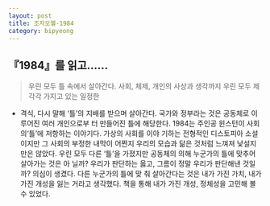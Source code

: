 ```yaml
---
layout: post
title: 조지오웰-1984 
category: bipyeong
---
```


## 『1984』를 읽고……<br/>

> 우린 모두 틀 속에서 살아간다. 사회, 체제, 개인의 사상과 생각까지 우린 모두 제각각 가지고 있는 일정한
* 격식, 다시 말해 ‘틀’의 지배를 받으며 살아간다. 국가와 정부라는 것은 공동체로 이루어진 여러 개인으로부
터 만들어진 틀에 해당한다. 1984는 주인공 윈스턴이 사회의‘틀’에 저항하는 이야기다. 가상의 사회를 이야
기하는 전형적인 디스토피아 소설이지만 그 사회의 부정한 내막이 어쩐지 우리의 모습과 닮은 것처럼 느껴져
낯설지만은 않았다. 우린 모두 다른 ‘틀’을 가졌지만 공동체의 의해 누군가의 틀에 맞추어 살아가는 것은 아
닐까? 우리가 판단하는 옳고, 그름이 정말 우리가 판단해낸 것일까? 의심이 생겼다. 다른 누군가의 틀에 맞
춰 살아간다는 것은 내가 가진 가치, 내가 가진 개성을 잃는 거라고 생각했다. 책을 통해 내가 가진 개성,
정체성을 고민해 볼 수 있었다.
